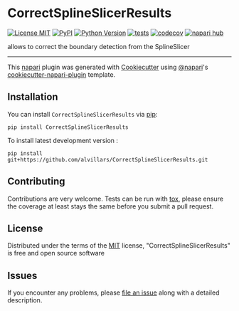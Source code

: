 # CorrectSplineSlicerResults

[![License MIT](https://img.shields.io/pypi/l/CorrectSplineSlicerResults.svg?color=green)](https://github.com/alvillars/CorrectSplineSlicerResults/raw/main/LICENSE)
[![PyPI](https://img.shields.io/pypi/v/CorrectSplineSlicerResults.svg?color=green)](https://pypi.org/project/CorrectSplineSlicerResults)
[![Python Version](https://img.shields.io/pypi/pyversions/CorrectSplineSlicerResults.svg?color=green)](https://python.org)
[![tests](https://github.com/alvillars/CorrectSplineSlicerResults/workflows/tests/badge.svg)](https://github.com/alvillars/CorrectSplineSlicerResults/actions)
[![codecov](https://codecov.io/gh/alvillars/CorrectSplineSlicerResults/branch/main/graph/badge.svg)](https://codecov.io/gh/alvillars/CorrectSplineSlicerResults)
[![napari hub](https://img.shields.io/endpoint?url=https://api.napari-hub.org/shields/CorrectSplineSlicerResults)](https://napari-hub.org/plugins/CorrectSplineSlicerResults)

allows to correct the boundary detection from the SplineSlicer

----------------------------------

This [napari] plugin was generated with [Cookiecutter] using [@napari]'s [cookiecutter-napari-plugin] template.

<!--
Don't miss the full getting started guide to set up your new package:
https://github.com/napari/cookiecutter-napari-plugin#getting-started

and review the napari docs for plugin developers:
https://napari.org/stable/plugins/index.html
-->

## Installation

You can install `CorrectSplineSlicerResults` via [pip]:

    pip install CorrectSplineSlicerResults



To install latest development version :

    pip install git+https://github.com/alvillars/CorrectSplineSlicerResults.git


## Contributing

Contributions are very welcome. Tests can be run with [tox], please ensure
the coverage at least stays the same before you submit a pull request.

## License

Distributed under the terms of the [MIT] license,
"CorrectSplineSlicerResults" is free and open source software

## Issues

If you encounter any problems, please [file an issue] along with a detailed description.

[napari]: https://github.com/napari/napari
[Cookiecutter]: https://github.com/audreyr/cookiecutter
[@napari]: https://github.com/napari
[MIT]: http://opensource.org/licenses/MIT
[BSD-3]: http://opensource.org/licenses/BSD-3-Clause
[GNU GPL v3.0]: http://www.gnu.org/licenses/gpl-3.0.txt
[GNU LGPL v3.0]: http://www.gnu.org/licenses/lgpl-3.0.txt
[Apache Software License 2.0]: http://www.apache.org/licenses/LICENSE-2.0
[Mozilla Public License 2.0]: https://www.mozilla.org/media/MPL/2.0/index.txt
[cookiecutter-napari-plugin]: https://github.com/napari/cookiecutter-napari-plugin

[file an issue]: https://github.com/alvillars/CorrectSplineSlicerResults/issues

[napari]: https://github.com/napari/napari
[tox]: https://tox.readthedocs.io/en/latest/
[pip]: https://pypi.org/project/pip/
[PyPI]: https://pypi.org/
